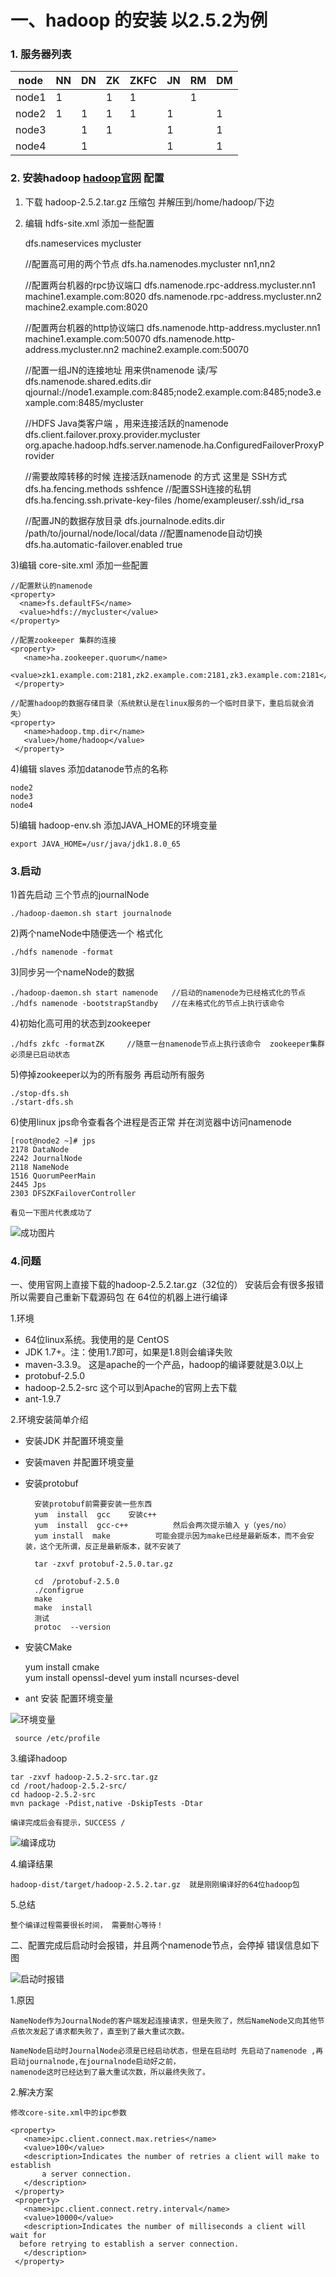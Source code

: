 # 一、hadoop 的安装  以2.5.2为例
### 1. 服务器列表

node  | NN  | DN  |ZK  | ZKFC | JN  | RM | DM 
---   | --- | --- | ---| -----| --- | ---| ---
node1 | 1   |     | 1  |   1  |     | 1  |    
node2 | 1   | 1   | 1  |   1  |  1  |    | 1  
node3 |     | 1   | 1  |      |  1  |    | 1  
node4 |     | 1   |    |      |  1  |    | 1  
	
### 2. 安装hadoop [hadoop官网](http://hadoop.apache.org/docs/r2.5.2/hadoop-project-dist/hadoop-hdfs/HDFSHighAvailabilityWithQJM.html) 配置

1) 下载 hadoop-2.5.2.tar.gz 压缩包 并解压到/home/hadoop/下边<br/>
2) 编辑 hdfs-site.xml 添加一些配置
	
	<property>
	  <name>dfs.nameservices</name>
	  <value>mycluster</value>
	</property>
	
	//配置高可用的两个节点
	<property>
	  <name>dfs.ha.namenodes.mycluster</name>
	  <value>nn1,nn2</value>
	</property>
	
	//配置两台机器的rpc协议端口
	<property>
	  <name>dfs.namenode.rpc-address.mycluster.nn1</name>
	  <value>machine1.example.com:8020</value>
	</property>
	<property>
	  <name>dfs.namenode.rpc-address.mycluster.nn2</name>
	  <value>machine2.example.com:8020</value>
	</property>
	
	//配置两台机器的http协议端口
	<property>
	  <name>dfs.namenode.http-address.mycluster.nn1</name>
	  <value>machine1.example.com:50070</value>
	</property>
	<property>
	  <name>dfs.namenode.http-address.mycluster.nn2</name>
	  <value>machine2.example.com:50070</value>
	</property>
	
	//配置一组JN的连接地址 用来供namenode 读/写
	<property>
	  <name>dfs.namenode.shared.edits.dir</name>
	  <value>qjournal://node1.example.com:8485;node2.example.com:8485;node3.example.com:8485/mycluster</value>
	</property>
	
	//HDFS Java类客户端 ，用来连接活跃的namenode
	<property>
	  <name>dfs.client.failover.proxy.provider.mycluster</name>
	  <value>org.apache.hadoop.hdfs.server.namenode.ha.ConfiguredFailoverProxyProvider</value>
	</property>
	
	//需要故障转移的时候 连接活跃namenode 的方式  这里是 SSH方式
	<property>
	  <name>dfs.ha.fencing.methods</name>
	  <value>sshfence</value>
	</property>
	//配置SSH连接的私钥 
	<property>
	  <name>dfs.ha.fencing.ssh.private-key-files</name>
	  <value>/home/exampleuser/.ssh/id_rsa</value>
	</property>
	
	//配置JN的数据存放目录
	<property>
	  <name>dfs.journalnode.edits.dir</name>
	  <value>/path/to/journal/node/local/data</value>
	</property>
	//配置namenode自动切换
	<property>
	   <name>dfs.ha.automatic-failover.enabled</name>
	   <value>true</value>
	 </property>

3)编辑 core-site.xml 添加一些配置
	
	//配置默认的namenode
	<property>
	  <name>fs.defaultFS</name>
	  <value>hdfs://mycluster</value>
	</property>
	
	//配置zookeeper 集群的连接
	<property>
	   <name>ha.zookeeper.quorum</name>
	   <value>zk1.example.com:2181,zk2.example.com:2181,zk3.example.com:2181</value>
	 </property>
	 
	//配置hadoop的数据存储目录（系统默认是在linux服务的一个临时目录下，重启后就会消失）
	<property>
	   <name>hadoop.tmp.dir</name>
	   <value>/home/hadoop</value>
	 </property>
	
4)编辑 slaves 添加datanode节点的名称

	node2
	node3
	node4
	
5)编辑 hadoop-env.sh 添加JAVA_HOME的环境变量
	
	export JAVA_HOME=/usr/java/jdk1.8.0_65
	
### 3.启动
	
1)首先启动 三个节点的journalNode 
	
	./hadoop-daemon.sh start journalnode 
	
2)两个nameNode中随便选一个 格式化
	
	./hdfs namenode -format
	
3)同步另一个nameNode的数据

	./hadoop-daemon.sh start namenode   //启动的namenode为已经格式化的节点
	./hdfs namenode -bootstrapStandby   //在未格式化的节点上执行该命令
	
4)初始化高可用的状态到zookeeper
	
	./hdfs zkfc -formatZK     //随意一台namenode节点上执行该命令  zookeeper集群必须是已启动状态
	
5)停掉zookeeper以为的所有服务  再启动所有服务

	./stop-dfs.sh
	./start-dfs.sh 
	
	
6)使用linux jps命令查看各个进程是否正常  并在浏览器中访问namenode

	[root@node2 ~]# jps
	2178 DataNode
	2242 JournalNode
	2118 NameNode
	1516 QuorumPeerMain
	2445 Jps
	2303 DFSZKFailoverController
	
	看见一下图片代表成功了	
![成功图片](../image/hadoop_2.png)

### 4.问题

一、使用官网上直接下载的hadoop-2.5.2.tar.gz（32位的） 安装后会有很多报错 所以需要自己重新下载源码包 在 64位的机器上进行编译

1.环境
	
* 64位linux系统。我使用的是 CentOS
* JDK 1.7+。注：使用1.7即可，如果是1.8则会编译失败
* maven-3.3.9。 这是apache的一个产品，hadoop的编译要就是3.0以上
* protobuf-2.5.0
* hadoop-2.5.2-src 这个可以到Apache的官网上去下载
* ant-1.9.7

2.环境安装简单介绍

* 安装JDK 并配置环境变量
* 安装maven 并配置环境变量
* 安装protobuf

		安装protobuf前需要安装一些东西
		yum  install  gcc    安装c++
	  	yum  install  gcc-c++          然后会两次提示输入 y（yes/no）
	  	yum install  make          可能会提示因为make已经是最新版本，而不会安装，这个无所谓，反正是最新版本，就不安装了
	  	
	  	tar -zxvf protobuf-2.5.0.tar.gz
		
		cd  /protobuf-2.5.0
		./configrue
		make
		make  install
		测试  
		protoc  --version

* 安装CMake

	yum  install  cmake     
    yum  install  openssl-devel
    yum  install  ncurses-devel

* ant 安装 配置环境变量

![环境变量](../image/hadoop_3.png)
	
	 source /etc/profile

3.编译hadoop
	
	tar -zxvf hadoop-2.5.2-src.tar.gz
	cd /root/hadoop-2.5.2-src/
    cd hadoop-2.5.2-src
	mvn package -Pdist,native -DskipTests -Dtar
	
	编译完成后会有提示，SUCCESS /
![编译成功](../image/hadoop_4.png)

4.编译结果
	
	hadoop-dist/target/hadoop-2.5.2.tar.gz  就是刚刚编译好的64位hadoop包 
	
5.总结
	
	整个编译过程需要很长时间， 需要耐心等待！ 
	
二、配置完成后启动时会报错，并且两个namenode节点，会停掉  错误信息如下图

![启动时报错](../image/hadoop_1.png)

1.原因

	NameNode作为JournalNode的客户端发起连接请求，但是失败了，然后NameNode又向其他节点依次发起了请求都失败了，直至到了最大重试次数。
	
	NameNode启动时JournalNode必须是已经启动状态，但是在启动时 先启动了namenode ,再启动journalnode,在journalnode启动好之前，
	namenode这时已经达到了最大重试次数，所以最终失败了。
	
2.解决方案

	修改core-site.xml中的ipc参数
	
	<property>
	   <name>ipc.client.connect.max.retries</name>
	   <value>100</value>
	   <description>Indicates the number of retries a client will make to establish
	       a server connection.
	   </description>
	 </property>
	 <property>
	   <name>ipc.client.connect.retry.interval</name>
	   <value>10000</value>
	   <description>Indicates the number of milliseconds a client will wait for
	  before retrying to establish a server connection.
	   </description>
	 </property>
